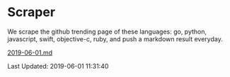 # Scraper

We scrape the github trending page of these languages: go, python, javascript, swift, objective-c, ruby, and push a markdown result everyday.

[2019-06-01.md](https://github.com/henson/Scraper/blob/master/2019-06-01.md)

Last Updated: 2019-06-01 11:31:40